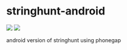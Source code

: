 # stringhunt-android

<img src=https://build.phonegap.com/apps/3561412/badge/1765027468/version.svg /> <img src=https://build.phonegap.com/apps/3561412/badge/1765027468/android.svg />

android version of stringhunt using phonegap

